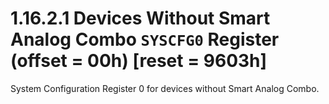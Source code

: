# 1.16.2.1 Devices Without Smart Analog Combo `SYSCFG0` Register (offset = 00h) [reset = 9603h]

System Configuration Register 0 for devices without Smart Analog Combo.
